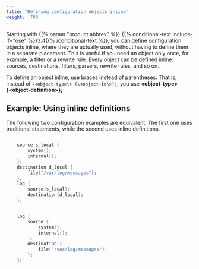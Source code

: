 ```yaml
---
title: "Defining configuration objects inline"
weight:  700
---
```

<!-- DISCLAIMER: This file is based on the syslog-ng Open Source Edition documentation https://github.com/balabit/syslog-ng-ose-guides/commit/2f4a52ee61d1ea9ad27cb4f3168b95408fddfdf2 and is used under the terms of The syslog-ng Open Source Edition Documentation License. The file has been modified by Axoflow. -->

Starting with {{% param "product.abbrev" %}} {{% conditional-text include-if="ose" %}}3.4{{% /conditional-text %}}, you can define configuration objects inline, where they are actually used, without having to define them in a separate placement. This is useful if you need an object only once, for example, a filter or a rewrite rule. Every object can be defined inline: sources, destinations, filters, parsers, rewrite rules, and so on.

To define an object inline, use braces instead of parentheses. That is, instead of `\<object-type\> (\<object-id\>);`, you use **\<object-type\> {\<object-definition\>};**


## Example: Using inline definitions

The following two configuration examples are equivalent. The first one uses traditional statements, while the second uses inline definitions.

```c

    source s_local {
        system();
        internal();
    };
    destination d_local {
        file("/var/log/messages");
    };
    log {
        source(s_local);
        destination(d_local);
    };

```

```c

    log {
        source {
            system();
            internal();
        };
        destination {
            file("/var/log/messages");
        };
    };

```

